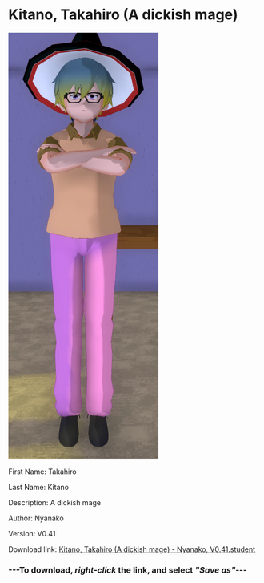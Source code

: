 # Kitano, Takahiro (A dickish mage)

<img src = "https://raw.githubusercontent.com/Arbiter1223/Daigaku-Gurashi-Custom-Students/master/Students/Files/Kitano%2C%20Takahiro%20(A%20dickish%20mage).png">

First Name: Takahiro

Last Name: Kitano

Description: A dickish mage

Author: Nyanako

Version: V0.41

Download link: <a href="https://raw.githubusercontent.com/Arbiter1223/Daigaku-Gurashi-Custom-Students/master/Students/Files/Kitano%2C%20Takahiro%20(A%20dickish%20mage)%20-%20Nyanako%2C%20V0.41.student">Kitano, Takahiro (A dickish mage) - Nyanako, V0.41.student</a>

### ---**To download, _right-click_ the link, and select _"Save as"_**---
